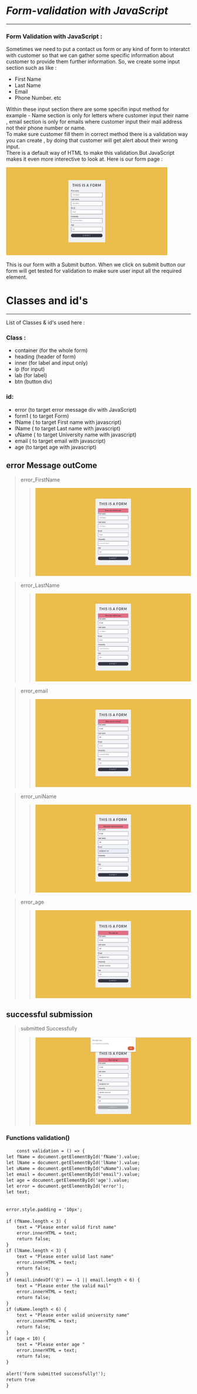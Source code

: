 # *Form-validation with JavaScript*
---
 ### **Form Validation with JavaScript :**
 Sometimes we need to put a contact us form or any kind of form to interatct with customer so that we can gather some specific information about customer to provide them further information. So, we create some input section such as like :

 - First Name
 - Last Name
 - Email
 - Phone Number.
etc

Within these input section there are some specifin input method for example - Name section is only for letters where customer input their name , email section is only for emails where customer input their mail address not their phone number or name.  
To make sure customer fill them in correct method there is a validation way you can create , by doing that customer will get alert about their wrong input.  
There is a default way of HTML to make this validation.But JavaScript makes it even more interective to look at. Here is our form page :

<img src='./images/ss1.png' height='240px' width='440px' >  
  

This is our form with a Submit button. When we click on submit button our form will get tested for validation to make sure user input all the required element.

# Classes and id's
---
List of Classes & id's used here :  

### Class :
- container (for the whole form)
- heading (header of form)
- inner (for label and input only)
- ip (for input)
- lab (for label)
- btn (button div)

### id: 

- error (to target error message div with JavaScript)
- form1 ( to target Form)
- fName ( to target First name with javascript)
- lName ( to target Last name with javascript)
- uName ( to target University name with javascript)
- email ( to target email with javascript)
- age (to target age with javascript)

## error Message outCome

> error_FirstName
 >> <img src='./images/fname.png' height='240px' width='440px'>  

>error_LastName
>> <img src='./images/lname.png' height='240px' width='440px'>  

> error_email
>> <img src='./images/email.png' height='240px' width='440px'>  

> error_uniName  
>> <img src='./images/uname.png' height='240px' width='440px'>  

> error_age
> ><img src='./images/age.png' height='240px' width='440px'>

## successful submission
> submitted Successfully
>> <img src='./images/submitted.png' height='240px' width='440px'>

### Functions validation()
        const validation = () => {
    let fName = document.getElementById('fName').value;
    let lName = document.getElementById('lName').value;
    let uName = document.getElementById("uName").value;
    let email = document.getElementById("email").value;
    let age = document.getElementById('age').value;
    let error = document.getElementById('error');
    let text;


    error.style.padding = '10px';

    if (fName.length < 3) {
        text = "Please enter valid first name"
        error.innerHTML = text;
        return false;
    }
    if (lName.length < 3) {
        text = "Please enter valid last name"
        error.innerHTML = text;
        return false;
    }
    if (email.indexOf('@') == -1 || email.length < 6) {
        text = "Please enter the valid mail"
        error.innerHTML = text;
        return false;
    }
    if (uName.length < 6) {
        text = "Please enter valid university name"
        error.innerHTML = text;
        return false;
    }
    if (age < 10) {
        text = "Please enter age "
        error.innerHTML = text;
        return false;
    }

    alert('Form submitted successfully!');
    return true
    }

       

